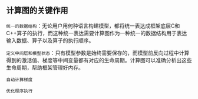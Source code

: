 ## 计算图的关键作用

`统一的数据结构`：无论用户用何种语言构建模型，都将统一表达成框架底层C和C++算子的执行，而这种统一表达需要计算图作为一种统一的数据结构用于表达输入数据、算子以及算子的执行顺序。

`定义中间层和模型状态`：只有模型参数是始终需要保存的，而模型前反向过程中计算得到的激活值、梯度等中间变量都有对应的生命周期。计算图可以准确分析出这些生命周期，帮助框架管理好内存。

`自动计算梯度`

`优化程序执行`